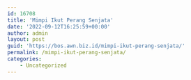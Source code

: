 ```yaml
---
id: 16708
title: 'Mimpi Ikut Perang Senjata'
date: '2022-09-12T16:25:59+00:00'
author: admin
layout: post
guid: 'https://bos.awn.biz.id/mimpi-ikut-perang-senjata/'
permalink: /mimpi-ikut-perang-senjata/
categories:
    - Uncategorized
---
```


